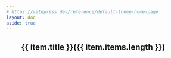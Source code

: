 ```yaml
---
# https://vitepress.dev/reference/default-theme-home-page
layout: doc
aside: true
---
```


<script setup>

import {
  VPTeamPage,
  VPTeamPageTitle,
  VPTeamMembers
} from 'vitepress/theme'

import { useData } from 'vitepress'

const { theme, page, frontmatter } = useData()

</script>

<VPTeamPage style="padding-bottom: unset !important;">
  <VPTeamPageTitle>
    <template #title>
      Weekly
    </template>
    <template #lead>
      人生流水账
    </template>
  </VPTeamPageTitle>
</VPTeamPage>

<div class="yearList" v-for="item in theme.weekly">

## {{ item.title }}({{ item.items.length }})

<WeeklyList :items ="item.items" />

</div>

<style scoped lang="less">

.yearList {
    padding: 0 40px;
        @media (max-width: 419px) {
            padding: 0 5px;
        }

}
</style>